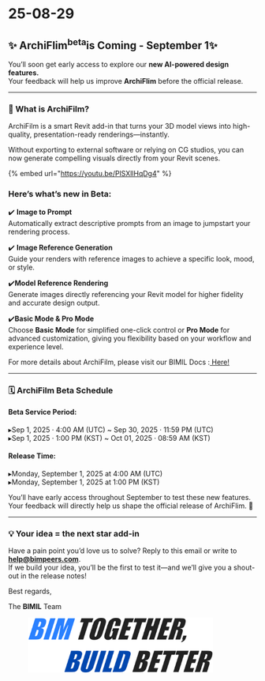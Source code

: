 # 25-08-29

## ✨ ArchiFlim<sup>beta</sup>is Coming - September 1✨

You’ll soon get early access to explore our **new AI-powered design features.**\
Your feedback will help us improve **ArchiFlim** before the official release.

***

### 📌 What is ArchiFilm?

ArchiFilm is a smart Revit add-in that turns your 3D model views into high-quality, presentation-ready renderings—instantly.

Without exporting to external software or relying on CG studios, you can now generate compelling visuals directly from your Revit scenes.

{% embed url="https://youtu.be/PlSXllHqDg4" %}

### Here’s what’s new in Beta:

✔️ **Image to Prompt**\
Automatically extract descriptive prompts from an image to jumpstart your rendering process.

✔️ **Image Reference Generation**\
Guide your renders with reference images to achieve a specific look, mood, or style.

✔️**Model Reference Rendering**\
Generate images directly referencing your Revit model for higher fidelity and accurate design output.

✔️**Basic Mode & Pro Mode**\
Choose **Basic Mode** for simplified one-click control or **Pro Mode** for advanced customization, giving you flexibility based on your workflow and experience level.

For more details about ArchiFilm, please visit our BIMIL Docs :[ Here!](../../add-ins/archi-film/)

***

### 🗓 ArchiFilm Beta Schedule

#### Beta Service Period:

▸Sep 1, 2025 · 4:00 AM (UTC) \~ Sep 30, 2025 · 11:59 PM (UTC)\
▸Sep 1, 2025 · 1:00 PM (KST) \~ Oct 01, 2025 · 08:59 AM (KST)

#### **Release Time:**

▸Monday, September 1, 2025 at 4:00 AM (UTC)\
▸Monday, September 1, 2025 at 1:00 PM (KST)

You’ll have early access throughout September to test these new features.\
Your feedback will directly help us shape the official release of ArchiFlim. 🚀

***

### 💡 Your idea = the next star add-in

Have a pain point you’d love us to solve? Reply to this email or write to [**help@bimpeers.com**](mailto:help@bimpeers.com?subject=undefined\&body=undefined).\
If we build your idea, you’ll be the first to test it—and we’ll give you a shout-out in the release notes!

Best regards,

The **BIMIL** Team

<figure><img src="../../.gitbook/assets/image (1).png" alt="" width="375"><figcaption></figcaption></figure>
